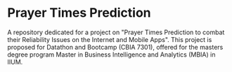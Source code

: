 # Prayer Times Prediction
A repository dedicated for a project on "Prayer Times Prediction to combat their Reliability Issues on the Internet and Mobile Apps".
This project is proposed for Datathon and Bootcamp (CBIA 7301), offered for the masters degree program Master in Business Intelligence and Analytics (MBIA) in IIUM.